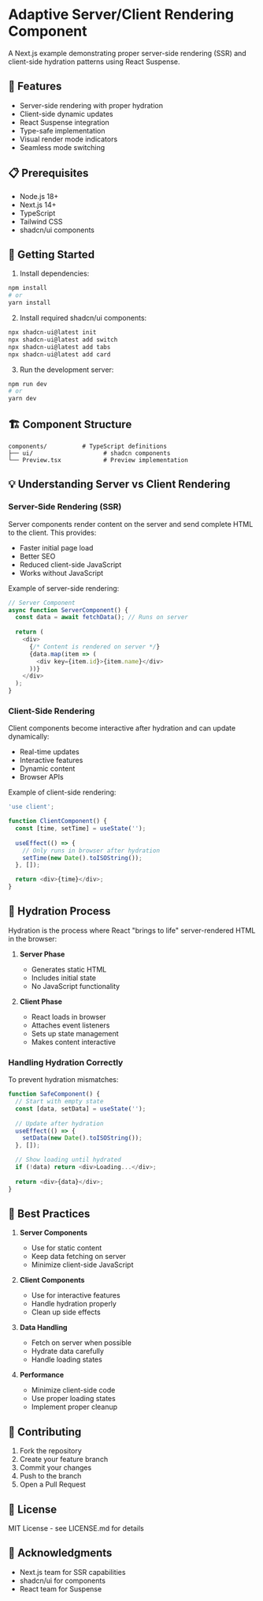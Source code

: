# Adaptive Server/Client Rendering Component

A Next.js example demonstrating proper server-side rendering (SSR) and client-side hydration patterns using React Suspense.

## 🌟 Features

- Server-side rendering with proper hydration
- Client-side dynamic updates
- React Suspense integration
- Type-safe implementation
- Visual render mode indicators
- Seamless mode switching

## 📋 Prerequisites

- Node.js 18+
- Next.js 14+
- TypeScript
- Tailwind CSS
- shadcn/ui components

## 🚀 Getting Started

1. Install dependencies:
```bash
npm install
# or
yarn install
```

2. Install required shadcn/ui components:
```bash
npx shadcn-ui@latest init
npx shadcn-ui@latest add switch
npx shadcn-ui@latest add tabs
npx shadcn-ui@latest add card
```

3. Run the development server:
```bash
npm run dev
# or
yarn dev
```

## 🏗️ Component Structure

```
components/          # TypeScript definitions
├── ui/                    # shadcn components
└── Preview.tsx            # Preview implementation
```

## 💡 Understanding Server vs Client Rendering

### Server-Side Rendering (SSR)

Server components render content on the server and send complete HTML to the client. This provides:
- Faster initial page load
- Better SEO
- Reduced client-side JavaScript
- Works without JavaScript

Example of server-side rendering:
```typescript
// Server Component
async function ServerComponent() {
  const data = await fetchData(); // Runs on server
  
  return (
    <div>
      {/* Content is rendered on server */}
      {data.map(item => (
        <div key={item.id}>{item.name}</div>
      ))}
    </div>
  );
}
```

### Client-Side Rendering

Client components become interactive after hydration and can update dynamically:
- Real-time updates
- Interactive features
- Dynamic content
- Browser APIs

Example of client-side rendering:
```typescript
'use client';

function ClientComponent() {
  const [time, setTime] = useState('');
  
  useEffect(() => {
    // Only runs in browser after hydration
    setTime(new Date().toISOString());
  }, []);

  return <div>{time}</div>;
}
```

## 🔄 Hydration Process

Hydration is the process where React "brings to life" server-rendered HTML in the browser:

1. **Server Phase**
   - Generates static HTML
   - Includes initial state
   - No JavaScript functionality

2. **Client Phase**
   - React loads in browser
   - Attaches event listeners
   - Sets up state management
   - Makes content interactive

### Handling Hydration Correctly

To prevent hydration mismatches:
```typescript
function SafeComponent() {
  // Start with empty state
  const [data, setData] = useState('');
  
  // Update after hydration
  useEffect(() => {
    setData(new Date().toISOString());
  }, []);

  // Show loading until hydrated
  if (!data) return <div>Loading...</div>;
  
  return <div>{data}</div>;
}
```

## 🎯 Best Practices

1. **Server Components**
   - Use for static content
   - Keep data fetching on server
   - Minimize client-side JavaScript

2. **Client Components**
   - Use for interactive features
   - Handle hydration properly
   - Clean up side effects

3. **Data Handling**
   - Fetch on server when possible
   - Hydrate data carefully
   - Handle loading states

4. **Performance**
   - Minimize client-side code
   - Use proper loading states
   - Implement proper cleanup

## 🤝 Contributing

1. Fork the repository
2. Create your feature branch
3. Commit your changes
4. Push to the branch
5. Open a Pull Request

## 📄 License

MIT License - see LICENSE.md for details

## 🙏 Acknowledgments

- Next.js team for SSR capabilities
- shadcn/ui for components
- React team for Suspense